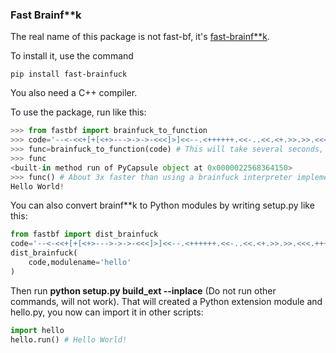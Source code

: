 ### Fast Brainf**k

The real name of this package is not fast-bf, it's [fast-brainf**k](https://pypi.org/project/fast-brainfuck/).

To install it, use the command

```commandline
pip install fast-brainfuck
```

You also need a C++ compiler.

To use the package, run like this:

```python
>>> from fastbf import brainfuck_to_function
>>> code='--<-<<+[+[<+>--->->->-<<<]>]<<--.<++++++.<<-..<<.<+.>>.>>.<<<.+++.>>.>>-.<<<+.'
>>> func=brainfuck_to_function(code) # This will take several seconds, because the C++ compiler is compiling your code.
>>> func
<built-in method run of PyCapsule object at 0x0000022568364150>
>>> func() # About 3x faster than using a brainfuck interpreter implemented in C++.
Hello World!
```

You can also convert brainf**k to Python modules by writing setup.py like this:

```python
from fastbf import dist_brainfuck
code='--<-<<+[+[<+>--->->->-<<<]>]<<--.<++++++.<<-..<<.<+.>>.>>.<<<.+++.>>.>>-.<<<+.'
dist_brainfuck(
    code,modulename='hello'
)
```

Then run **python setup.py build_ext --inplace** (Do not run other commands, will not work).
That will created a Python extension module and hello.py, you now can import it in other scripts:

```python
import hello
hello.run() # Hello World!
```

